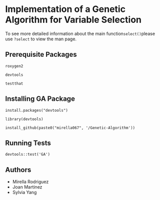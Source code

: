 # Implementation of a Genetic Algorithm for Variable Selection

To see more detailed information about the main function`select()`please use `?select` to view the man page.

## Prerequisite Packages

`roxygen2`

`devtools`

`testthat`

## Installing GA Package

`install.packages("devtools")`

`library(devtools)`

`install_github(paste0("mirella067", '/Genetic-Algorithm'))`

## Running Tests

`devtools::test('GA')`

## Authors

* Mirella Rodriguez
* Joan Martinez
* Sylvia Yang
